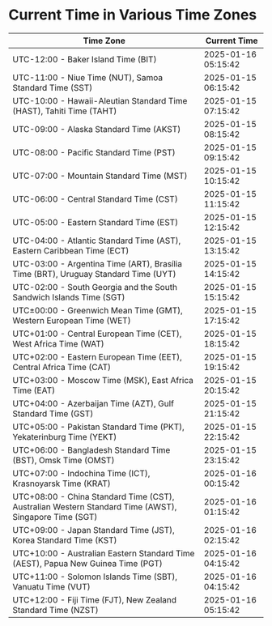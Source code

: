 # Current Time in Various Time Zones

| Time Zone | Current Time |
|-----------|--------------|
| UTC-12:00 - Baker Island Time (BIT) | 2025-01-16 05:15:42 |
| UTC-11:00 - Niue Time (NUT), Samoa Standard Time (SST) | 2025-01-15 06:15:42 |
| UTC-10:00 - Hawaii-Aleutian Standard Time (HAST), Tahiti Time (TAHT) | 2025-01-15 07:15:42 |
| UTC-09:00 - Alaska Standard Time (AKST) | 2025-01-15 08:15:42 |
| UTC-08:00 - Pacific Standard Time (PST) | 2025-01-15 09:15:42 |
| UTC-07:00 - Mountain Standard Time (MST) | 2025-01-15 10:15:42 |
| UTC-06:00 - Central Standard Time (CST) | 2025-01-15 11:15:42 |
| UTC-05:00 - Eastern Standard Time (EST) | 2025-01-15 12:15:42 |
| UTC-04:00 - Atlantic Standard Time (AST), Eastern Caribbean Time (ECT) | 2025-01-15 13:15:42 |
| UTC-03:00 - Argentina Time (ART), Brasília Time (BRT), Uruguay Standard Time (UYT) | 2025-01-15 14:15:42 |
| UTC-02:00 - South Georgia and the South Sandwich Islands Time (SGT) | 2025-01-15 15:15:42 |
| UTC±00:00 - Greenwich Mean Time (GMT), Western European Time (WET) | 2025-01-15 17:15:42 |
| UTC+01:00 - Central European Time (CET), West Africa Time (WAT) | 2025-01-15 18:15:42 |
| UTC+02:00 - Eastern European Time (EET), Central Africa Time (CAT) | 2025-01-15 19:15:42 |
| UTC+03:00 - Moscow Time (MSK), East Africa Time (EAT) | 2025-01-15 20:15:42 |
| UTC+04:00 - Azerbaijan Time (AZT), Gulf Standard Time (GST) | 2025-01-15 21:15:42 |
| UTC+05:00 - Pakistan Standard Time (PKT), Yekaterinburg Time (YEKT) | 2025-01-15 22:15:42 |
| UTC+06:00 - Bangladesh Standard Time (BST), Omsk Time (OMST) | 2025-01-15 23:15:42 |
| UTC+07:00 - Indochina Time (ICT), Krasnoyarsk Time (KRAT) | 2025-01-16 00:15:42 |
| UTC+08:00 - China Standard Time (CST), Australian Western Standard Time (AWST), Singapore Time (SGT) | 2025-01-16 01:15:42 |
| UTC+09:00 - Japan Standard Time (JST), Korea Standard Time (KST) | 2025-01-16 02:15:42 |
| UTC+10:00 - Australian Eastern Standard Time (AEST), Papua New Guinea Time (PGT) | 2025-01-16 04:15:42 |
| UTC+11:00 - Solomon Islands Time (SBT), Vanuatu Time (VUT) | 2025-01-16 04:15:42 |
| UTC+12:00 - Fiji Time (FJT), New Zealand Standard Time (NZST) | 2025-01-16 05:15:42 |
